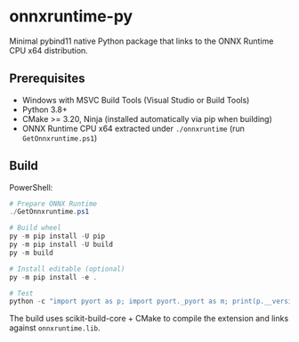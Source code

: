 # onnxruntime-py

Minimal pybind11 native Python package that links to the ONNX Runtime CPU x64 distribution.

## Prerequisites
- Windows with MSVC Build Tools (Visual Studio or Build Tools)
- Python 3.8+
- CMake >= 3.20, Ninja (installed automatically via pip when building)
- ONNX Runtime CPU x64 extracted under `./onnxruntime` (run `GetOnnxruntime.ps1`)

## Build

PowerShell:

```powershell
# Prepare ONNX Runtime
./GetOnnxruntime.ps1

# Build wheel
py -m pip install -U pip
py -m pip install -U build
py -m build

# Install editable (optional)
py -m pip install -e .

# Test
python -c "import pyort as p; import pyort._pyort as m; print(p.__version__, m.hello())"
```

The build uses scikit-build-core + CMake to compile the extension and links against `onnxruntime.lib`.
